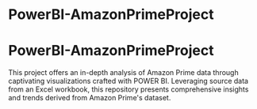 # PowerBI-AmazonPrimeProject
# PowerBI-AmazonPrimeProject
This project offers an in-depth analysis of Amazon Prime data through captivating visualizations crafted with POWER BI. Leveraging source data from an Excel workbook, this repository presents comprehensive insights and trends derived from Amazon Prime's dataset.
